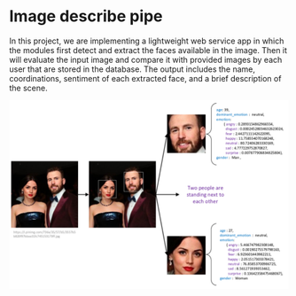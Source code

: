 # Image describe pipe
In this project, we are implementing a lightweight web service app in which the modules first detect and extract the faces available in the image. Then it will evaluate the input image and compare it with provided images by each user that are stored in the database. The output includes the name, coordinations, sentiment of each extracted face, and a brief description of the scene.

![Image describe pipe](./Image_describe_pipeline.jpg)
